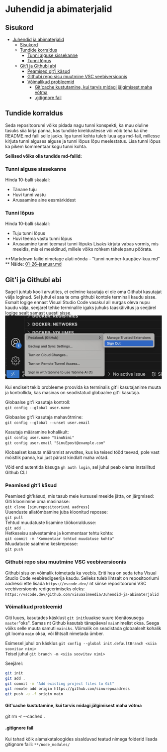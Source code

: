 # Juhendid ja abimaterjalid  
## Sisukord
- [Juhendid ja abimaterjalid](#juhendid-ja-abimaterjalid)
  - [Sisukord](#sisukord)
  - [Tundide korraldus](#tundide-korraldus)
    - [Tunni alguse sissekanne](#tunni-alguse-sissekanne)
    - [Tunni lõpus](#tunni-lõpus)
  - [Git'i ja Githubi abi](#giti-ja-githubi-abi)
    - [Peamised git'i käsud](#peamised-giti-käsud)
    - [Githubi repo sisu muutmine VSC veebiversioonis](#githubi-repo-sisu-muutmine-vsc-veebiversioonis)
    - [Võimalikud probleemid](#võimalikud-probleemid)
      - [Git'cache kustutamine, kui tarvis midagi jälgimisest maha võtma](#gitcache-kustutamine-kui-tarvis-midagi-jälgimisest-maha-võtma)
      - [.gitignore fail](#gitignore-fail)
## Tundide korraldus
Seda repositoorumi võiks pidada nagu tunni konspekti, ka muu oluline tasuks siia kirja panna, kas tundide kireldustesse või võib teha ka ühe README.md faili selle jaoks. Iga tunni kohta tuleb luua aga md-fail, millesse kirjuta tunni alguses alguse  ja tunni lõpus lõpu meelestatus. Lisa tunni lõpus ka pikem kommentaar kogu tunni kohta.   

**Sellised võiks olla tundide md-failid:**
### Tunni alguse sissekanne
Hinda 10-balli skaalal:
* Tänane tuju
* Huvi tunni vastu
* Arusaamine aine eesmärkidest

### Tunni lõpus
Hinda 10-balli skaalal:
* Tuju tunni lõpus
* Huvi teema vastu tunni lõpus
* Arusaamine tunni teemast tunni lõpuks
Lisaks kirjuta vabas vormis, mis meeldis, mis ei meeldinud, millele võiks rohkem tähelepanu pöörata.

**Markdown failid nimetage alati nõnda – "tunni number-kuupäev-kuu.md"
**
Näide: [01-26-jaanuar.md](01-26-jaanuar.md)

## Git'i ja Githubi abi
Sageli juhtub kooli arvutites, et eelmine kasutaja ei ole oma Githubi kasutajat välja loginud. Sel juhul ei saa te oma githubi kontole terminali kaudu sisse. Esmalt logige ennast Visual Studio Code vasakul all nurgas oleva nupu kaudu välja, seejärel tehke terminalile igaks juhuks taaskäivitus ja seejärel logige sealt samast uuesti sisse.
![Gthub log out](img/vscodeuser.jpg) 

Kui endiselt tekib probleeme proovida ka terminalis git'i kasutajanime muuta ja kontrollida, kas masinas on seadistatud globaalne git'i kasutaja.

Globaalse git'i kasutaja kontroll:  
`git config --global user.name`

Globaalse git'i kasutaja mahavõtmine:  
`git config --global --unset user.email`

Kasutaja määramine kohalikult:  
`git config user.name "SinuNimi"`  
`git config user.email "SinuEpost@example.com"`  

Klobaalset kasuta määramist arvutites, kus ka teised tööd teevad, pole vast mõistlik panna, kui just pärast kindlalt maha võtad. 

Võid end autentida käsuga `gh auth login`, sel juhul peab olema installitud Github CLI

### Peamised git'i käsud
Peamised git'käsud, mis tasub meie kursusel meelde jätta, on järgmised:  
Giti kloonimine oma masinasse:  
`git clone [sinurepositooriumi aadress]`  
Uuenduste allatõmbamine juba kloonitud reposse:  
`git pull`  
Tehtud muudatuste lisamine töökorraldusse:  
`git add .`  
Hetkeseisu salvestamine ja kommentaar tehtu kohta:  
`git commit -m "Kommentaar tehtud muudatuse kohta"`  
Muudatuste saatmine keskreposse:  
`git push`   

### Githubi repo sisu muutmine VSC veebiversioonis
Githubi sisu on võimalik toimetada ka veebis. Eriti hea on seda teha Visual Studio Code veebiredigeerija kaudu. Selleks tuleb lihtsalt on repositooriumi aadressi ette lisada `https://vscode.dev/` nt siinse repositoorumi VSC veebiversioonis redigeerimiseks oleks: `https://vscode.dev/github.com/visuaalmeedia/Juhendid-ja-abimaterjalid`

### Võimalikud probleemid 
Giti luues, kasutades käsklust `git init`luuakse suure tõenäosusega `master`"oks". Samas nt Github kasutab tänapäeval `main`nimelist oksa. Seega võiks selle muuta samuti `mainiks`. Võimalik on seadistada globaalselt kohalik git looma `main` oksa, või lihtsalt nimetada ümber.  

Esimesel juhul on käsklus `git config --global init.defaultBranch <siia soovitav nimi>`  
Teisel juhul `git branch -m <siia soovitav nimi>`

Seejärel:
```bash
git init
git add .
git commit -m "Add existing project files to Git"
git remote add origin https://github.com/sinurepoaadress
git push -u -f origin main
```

#### Git'cache kustutamine, kui tarvis midagi jälgimisest maha võtma
git rm -r --cached .

#### .gitignore fail
Kui tahad kõik alamakataloogides sisalduvad teatud nimega folderid lisada gitignore faili: `**/node_modules/`
